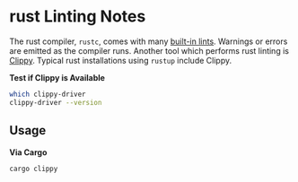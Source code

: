 # rust Linting Notes

The rust compiler, `rustc`, comes with many [built-in lints](https://doc.rust-lang.org/rustc/lints/index.html). Warnings or errors are emitted as the compiler runs. Another tool which performs rust linting is [Clippy](https://doc.rust-lang.org/clippy/). Typical rust installations using `rustup` include Clippy.

**Test if Clippy is Available**

```sh
which clippy-driver
clippy-driver --version
```

## Usage

**Via Cargo**

```sh
cargo clippy
```
